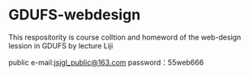 # GDUFS-webdesign
This respositority is course colltion and homeword of the web-design lession in GDUFS by lecture Liji

public e-mail:jsjgl_public@163.com  password：55web666